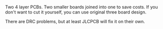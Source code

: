 Two 4 layer PCBs. Two smaller boards joined into one to save costs. If you don't want to cut it yourself, you can use original three board design.

There are DRC problems, but at least JLCPCB will fix it on their own.